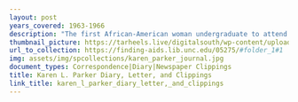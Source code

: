 ```yaml
---
layout: post
years_covered: 1963-1966
description: "The first African-American woman undergraduate to attend the University of North Carolina at Chapel Hill, Karen L. Parker was born in Salisbury, N.C., and grew up in Winston-Salem, N.C. Parker majored in journalism and after graduating in 1965, Parker began a career in newspapers that took her to the Grand Rapids Press, the Los Angeles Times, and to other newspapers before returning to the Winston-Salem Journal. The collection is Karen L. Parker's diary with entries 5 November 1963-11 August 1966. The entries appear regularly every few weeks in the beginning of the diary and gradually appear less often, ending with entries every several months. Parker began the diary while she was a student majoring in journalism at the University of North Carolina at Chapel Hill. One of the first entries concerns the assassination of President John F. Kennedy, her observations of reactions in Chapel Hill to the assassination, and her own thoughts and feelings about it. Diary entries describe her experiences as the first African American woman undergraduate to attend UNC-Chapel Hill, her involvement with the Congress of Racial Equality (CORE), her participation in civil rights demonstrations against segregation in Chapel Hill, and her arrest after entering a segregated Chapel Hill restaurant. An entry dated 30 April 1964 describes the visit of former segregationist governor of Mississippi Ross R. Barnett to the UNC-Chapel Hill campus and his remarks about the inferiority of African Americans. The diary also includes entries detailing Parker's observations and experiences concerning race relations and discrimination in Grand Rapids, Mich., while copy editor for the Grand Rapids Press and her changing views of the civil rights movement as she considered the merits of self-defense as opposed to non-violent resistance. Entries throughout the diary describe her thoughts about where she belonged as an educated African-American female during the civil rights era. Additions consist of a letter from Katherine Kennedy Carmichael, Dean of Women at the University of North Carolina at Chapel Hill, to Karen L. Parker's mother, F.D. Parker, concerning Karen L. Parker's arrest on 19 December 1963, and newspaper clippings about Karen L. Parker's accomplishments as a journalism student at the University of North Carolina at Chapel Hill."
thumbnail_picture: https://tarheels.live/digitalsouth/wp-content/uploads/sites/2464/2022/01/download.jpeg
url_to_collection: https://finding-aids.lib.unc.edu/05275/#folder_1#1
img: assets/img/spcollections/karen_parker_journal.jpg
document_types: Correspondence|Diary|Newspaper Clippings
title: Karen L. Parker Diary, Letter, and Clippings
link_title: karen_l_parker_diary_letter,_and_clippings
---
```

